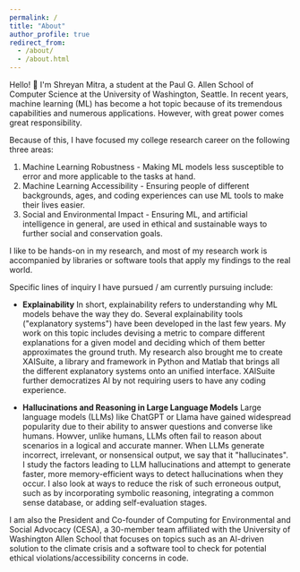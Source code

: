 ```yaml
---
permalink: /
title: "About"
author_profile: true
redirect_from: 
  - /about/
  - /about.html
---
```


Hello! :wave: I'm Shreyan Mitra, a student at the Paul G. Allen School of Computer Science at the University of Washington, Seattle. In recent years, machine learning (ML) has become a hot topic because of its tremendous capabilities and numerous applications. However, with great power comes great responsibility. 

Because of this, I have focused my college research career on the following three areas:

1. Machine Learning Robustness - Making ML models less susceptible to error and more applicable to the tasks at hand.
2. Machine Learning Accessibility - Ensuring people of different backgrounds, ages, and coding experiences can use ML tools to make their lives easier.
3. Social and Environmental Impact - Ensuring ML, and artificial intelligence in general, are used in ethical and sustainable ways to further social and conservation goals.

I like to be hands-on in my research, and most of my research work is accompanied by libraries or software tools that apply my findings to the real world.

Specific lines of inquiry I have pursued / am currently pursuing include:

- **Explainability**
In short, explainability refers to understanding why ML models behave the way they do. Several explainability tools ("explanatory systems") have been developed in the last few years. My work on this topic includes devising a metric to compare different explanations for a given model and deciding which of them better approximates the ground truth. My research also brought me to create XAISuite, a library and framework in Python and Matlab that brings all the different explanatory systems onto an unified interface. XAISuite further democratizes AI by not requiring users to have any coding experience.

- **Hallucinations and Reasoning in Large Language Models**
Large language models (LLMs) like ChatGPT or Llama have gained widespread popularity due to their ability to answer questions and converse like humans. Howver, unlike humans, LLMs often fail to reason about scenarios in a logical and accurate manner. When LLMs generate incorrect, irrelevant, or nonsensical output, we say that it "hallucinates". I study the factors leading to LLM hallucinations and attempt to generate faster, more memory-efficient ways to detect hallucinations when they occur. I also look at ways to reduce the risk of such erroneous output, such as by incorporating symbolic reasoning, integrating a common sense database, or adding self-evaluation stages.

I am also the President and Co-founder of Computing for Environmental and Social Advocacy (CESA), a 30-member team affiliated with the University of Washington Allen School that focuses on topics such as an AI-driven solution to the climate crisis and a software tool to check for potential ethical violations/accessibility concerns in code.



